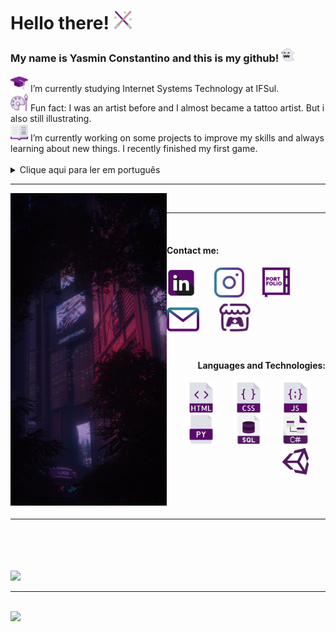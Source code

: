 <h1 color="#5A0B69"> Hello there! <img src="icons/lightsaber.png" width="30"/></h1>
<div>
  <h3 color="#E0E0E9"> My name is Yasmin Constantino and this is my github!  <img src="icons/ghost (4).png" width="22"/></h3>
</div>

  <div padding="30">
    <img src="icons/mortarboard.png" width="28"/>  I’m currently studying Internet Systems Technology at IFSul.
    <br>
    <img src="icons/palette.png" width="28"/>  Fun fact: I was an artist before and I almost became a tattoo artist. But i also still illustrating.
    <br>
    <img src="icons/book.png" width="28"/>  I’m currently working on some projects to improve my skills and always learning about new things. I recently finished my first game.
    <br>
  </div>

<br>

<section>
  <details>
    <summary>Clique aqui para ler em português</summary>
    <br>
    <p>Atualmente estou cursando Sistemas para Internet no IFSul.</p>
    <p>Fato engraçado: Eu era uma artista, quase me tornei uma tatuadora. Mas também continuo ilustrando.</p>
    <p>Estou sempre trabalhando em projetos para praticar meus conhecimentos e habilidades,a lém de estar sempre aprendendo coisas novas. Terminei recentemente meu primeiro jogo.</p>
  </details>
</section>
  <hr>
  
  <section>
  <div>
  <img src="city.jpeg" width="250" align="left">
  <br>
  <hr>
  <br>
  <h4> Contact me:</h4>
    
  <div align="left">
      <a href="https://www.linkedin.com/in/yasmin-constantino/"><img src="icons/linkedin (2).png" width="48"/></a>
        &#8287;&#8287;&#8287;&#8287;&#8287;
      <a href="https://www.instagram.com/the.yasminconstantino/"><img src="icons/instagram (1).png" width="48"/></a>
        &#8287;&#8287;&#8287;&#8287;&#8287;
      <a href="https://yasminconstantino.github.io/Portfolio/"><img src="icons/portfolio (1).png" width="48"/></a>
        &#8287;&#8287;&#8287;&#8287;&#8287;
      <a href='mailto:theyasminconstantino@gmail.com'><img src="icons/email (1).png" width="52"/></a>
        &#8287;&#8287;&#8287;&#8287;&#8287;
      <a href='https://yasminconstantino.itch.io/'><img src="icons/itch-io.png" width="58"/></a>
        &#8287;&#8287;&#8287;&#8287;&#8287;
  </div>
    
  <br>
  <div align="right">
      <h4> Languages and Technologies:</h4>
      <img src="icons/html (3).png" width="48"/>
      &#8287;&#8287;&#8287;&#8287;&#8287;
      <img src="icons/css (1).png" width="48"/>
      &#8287;&#8287;&#8287;&#8287;&#8287;
      <img src="icons/javascript.png" width="48"/>
      &#8287;&#8287;&#8287;&#8287;&#8287;
      <img src="icons/python-file.png" width="48"/>
      &#8287;&#8287;&#8287;&#8287;&#8287;
      <img src="icons/sql.png" width="48"/>
      &#8287;&#8287;&#8287;&#8287;&#8287;
      <img src="icons/c-sharp.png" width="48"/>
      &#8287;&#8287;&#8287;&#8287;&#8287;
      <img src="icons/unity.png" width="48"/>
      &#8287;&#8287;&#8287;&#8287;&#8287;
    
  </div>
  </div>
</section>
<br>
<br>
<br>
<hr>
<br>
<br>
<br>


<section>
<div>
<a href="https://github.com/yasminconstantino">
  <br>
  <img loading="lazy" height="180em" src="https://github-readme-stats.vercel.app/api/top-langs/?username=yasminconstantino&layout=compact&langs_count=7&theme=dracula"/>
  <hr>
  <br>
<img loading="lazy"  height="180em" src="https://github-readme-stats.vercel.app/api?username=yasminconstantino&show_icons=true&theme=dracula&include_all_commits=true&count_private=true"/>
</div>
</section>
